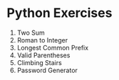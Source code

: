 # Python Exercises

1. Two Sum
2. Roman to Integer
3. Longest Common Prefix
4. Valid Parentheses
5. Climbing Stairs
6. Password Generator



